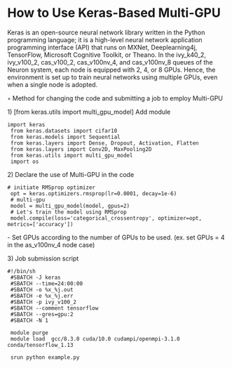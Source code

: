 # How to Use Keras-Based Multi-GPU

Keras is an open-source neural network library written in the Python programming language; it is a high-level neural network application programming interface (API) that runs on MXNet, Deeplearning4j, TensorFlow, Microsoft Cognitive Toolkit, or Theano. In the ivy\_k40\_2, ivy\_v100\_2, cas\_v100\_2, cas\_v100nv\_4, and cas\_v100nv\_8 queues of the Neuron system, each node is equipped with 2, 4, or 8 GPUs. Hence, the environment is set up to train neural networks using multiple GPUs, even when a single node is adopted.

◦ Method for changing the code and submitting a job to employ Multi-GPU

1\) \[from keras.utils import multi\_gpu\_model] Add module

```
import keras
 from keras.datasets import cifar10
 from keras.models import Sequential
 from keras.layers import Dense, Dropout, Activation, Flatten
 from keras.layers import Conv2D, MaxPooling2D
 from keras.utils import multi_gpu_model
 import os
```

2\) Declare the use of Multi-GPU in the code

```
# initiate RMSprop optimizer
 opt = keras.optimizers.rmsprop(lr=0.0001, decay=1e-6)
 # multi-gpu
 model = multi_gpu_model(model, gpus=2)
 # Let's train the model using RMSprop
 model.compile(loss='categorical_crossentropy', optimizer=opt, metrics=['accuracy'])
```

\- Set GPUs according to the number of GPUs to be used. (ex. set GPUs = 4 in the as\_v100nv\_4 node case)

3\) Job submission script

```
#!/bin/sh
 #SBATCH -J keras
 #SBATCH --time=24:00:00
 #SBATCH -o %x_%j.out
 #SBATCH -e %x_%j.err
 #SBATCH -p ivy_v100_2
 #SBATCH --comment tensorflow
 #SBATCH --gres=gpu:2
 #SBATCH -N 1
 
 module purge
 module load  gcc/8.3.0 cuda/10.0 cudampi/openmpi-3.1.0 conda/tensorflow_1.13
 
 srun python example.py
```
